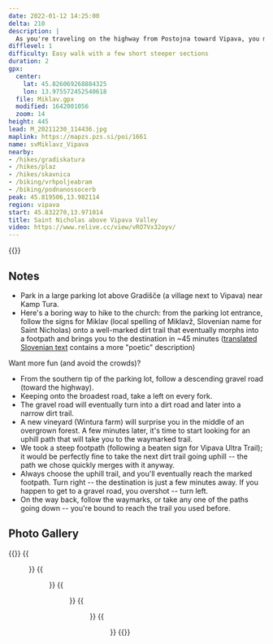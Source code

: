 ```yaml
---
date: 2022-01-12 14:25:00
delta: 210
description: |
  As you're traveling on the highway from Postojna toward Vipava, you might notice a tiny church high on the slopes of Nanos plateau (look right just before the gas station) -- the Saint Nicholas church, a perfect destination for a short family hike.
difflevel: 1
difficulty: Easy walk with a few short steeper sections
duration: 2
gpx:
  center:
    lat: 45.826069268884325
    lon: 13.975572452540618
  file: Miklav.gpx
  modified: 1642001056
  zoom: 14
height: 445
lead: M_20211230_114436.jpg
maplink: https://mapzs.pzs.si/poi/1661
name: svMiklavz_Vipava
nearby:
- /hikes/gradiskatura
- /hikes/plaz
- /hikes/skavnica
- /biking/vrhpoljeabram
- /biking/podnanossocerb
peak: 45.819506,13.982114
region: vipava
start: 45.832270,13.971014
title: Saint Nicholas above Vipava Valley
video: https://www.relive.cc/view/vRO7Vx32oyv/
---
```

{{<hike-details description="yes">}}

## Notes

* Park in a large parking lot above Gradišče (a village next to Vipava) near Kamp Tura.
* Here's a boring way to hike to the church: from the parking lot entrance, follow the signs for Miklav (local spelling of Miklavž, Slovenian name for Saint Nicholas) onto a well-marked dirt trail that eventually morphs into a footpath and brings you to the destination in ~45 minutes ([translated Slovenian text](https://sloveniahiking-rocks.translate.goog/hikes/svmiklavz_vipava/?_x_tr_sl=sl&_x_tr_tl=en&_x_tr_hl=en-US) contains a more "poetic" description)

Want more fun (and avoid the crowds)?

* From the southern tip of the parking lot, follow a descending gravel road (toward the highway).
* Keeping onto the broadest road, take a left on every fork.
* The gravel road will eventually turn into a dirt road and later into a narrow dirt trail.
* A new vineyard (Wintura farm) will surprise you in the middle of an overgrown forest. A few minutes later, it's time to start looking for an uphill path that will take you to the waymarked trail.
* We took a steep footpath (following a beaten sign for Vipava Ultra Trail); it would be perfectly fine to take the next dirt trail going uphill -- the path we chose quickly merges with it anyway.
* Always choose the uphill trail, and you'll eventually reach the marked footpath. Turn right -- the destination is just a few minutes away. If you happen to get to a gravel road, you overshot -- turn left.
* On the way back, follow the waymarks, or take any one of the paths going down -- you're bound to reach the trail you used before.

## Photo Gallery

{{<gallery>}}
{{<figure src="M_20211230_112007.jpg">}}
{{<figure src="M_20211230_114436.jpg">}}
{{<figure src="M_20211230_115656.jpg">}}
{{<figure src="M_20211230_115826.jpg">}}
{{<figure src="M_9_0908.JPG">}}
{{</gallery>}}

